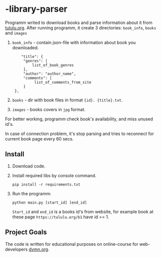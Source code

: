 # -library-parser
 
Programm writed to download books and parse information about it from
[tululu.org](https://tululu.org/). 
After running programm, it create 3 directories: `book_info`, `books` and `images`

1. `book_info` - contain json-file with information about book you downloaded. 
   
   ```
       "title": {
        "genres": [
            list_of_book_genres
        ],
        "author": "author_name",
        "comments": [
             list_of_comments_from_site
        ]
    },
   ```
   
2. `books` - dir with book files in format `{id}. {title}.txt`.

3. `images` - books covers in `jpg` format.

For better working, programm check book's availability, and miss unused id's.

In case of connection problem, it's stop parsing and tries to reconnect for current book page 
every 60 secs.

## Install

1. Download code.
2. Install required libs by console command.
   
    ```
   pip install -r requirements.txt
   ```

3. Run the programm:

    ```
   python main.py [start_id] [end_id]
   ```
   
    `Start_id` and `end_id` is a books id's from website, for example
   book at these page `https://tululu.org/b1` have id == 1. 

## Project Goals

The code is written for educational purposes on online-course for 
web-developers [dvmn.org](https://dvmn.org/).
